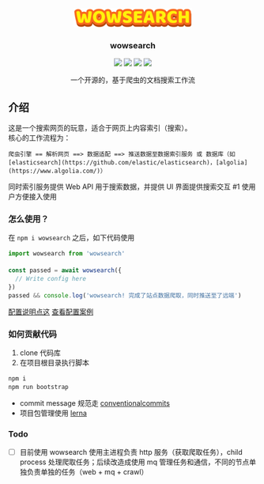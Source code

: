 <p align="center">
    <img width="240" src="./logo.png" />
</p>

<h3 align="center">wowsearch</h3>

<p align="center">
  <a href="https://travis-ci.org/big-wheel/wowsearch"><img src="https://img.shields.io/travis/big-wheel/wowsearch/master.svg?style=flat-square" /></a>
  <a href="https://codecov.io/github/big-wheel/wowsearch?branch=master"><img src="https://img.shields.io/codecov/c/github/big-wheel/wowsearch.svg?style=flat-square" /></a>
  <a href="https://prettier.io/"><img src="https://img.shields.io/badge/code_style-prettier-ff69b4.svg?style=flat-square" /></a>
  <a href="https://conventionalcommits.org"><img src="https://img.shields.io/badge/Conventional%20Commits-1.0.0-yellow.svg?style=flat-square" /></a>
</p>
<p align="center">一个开源的，基于爬虫的文档搜索工作流</p>



## 介绍

这是一个搜索网页的玩意，适合于网页上内容索引（搜索）。  
核心的工作流程为：

```text
爬虫引擎 == 解析网页 ==> 数据适配 ==> 推送数据至数据索引服务 或 数据库（如 [elasticsearch](https://github.com/elastic/elasticsearch)，[algolia](https://www.algolia.com/)）
```

同时索引服务提供 Web API 用于搜索数据，并提供 UI 界面提供搜索交互 #1 使用户方便接入使用

### 怎么使用？

在 `npm i wowsearch` 之后，如下代码使用

```javascript
import wowsearch from 'wowsearch'

const passed = await wowsearch({
  // Write config here
})
passed && console.log('wowsearch! 完成了站点数据爬取，同时推送至了远端')
```

[配置说明点这](./packages/wowsearch)
[查看配置案例](./packages/wowsearch-standalone/example)

### 如何贡献代码

1. clone 代码库
2. 在项目根目录执行脚本
```bash
npm i
npm run bootstrap
```

- commit message 规范走 [conventionalcommits](https://www.conventionalcommits.org)
- 项目包管理使用 [lerna](https://github.com/lerna/lerna)

### Todo
- [ ] 目前使用 wowsearch 使用主进程负责 http 服务（获取爬取任务），child process 处理爬取任务；后续改造成使用 mq 管理任务和通信，不同的节点单独负责单独的任务（web + mq + crawl）
 
